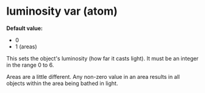 # luminosity var (atom)
**Default value:**
*   0
*   1 (areas)


This sets the object\'s luminosity (how far it casts light). It
must be an integer in the range 0 to 6. 

Areas are a little
different. Any non-zero value in an area results in all objects within
the area being bathed in light.
